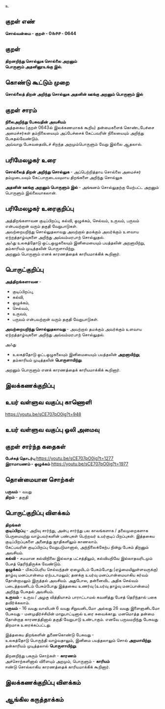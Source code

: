 உ

## குறள் எண் 

**சொல்வன்மை - குறள் - 0௬௪௪ - 0644**  

## குறள் 

**திறனறிந்து சொல்லுக சொல்லை அறனும்  
பொருளும் அதனினூஉங்கு இல்.**  

## கொண்டு கூட்டும் முறை

**சொல்லைத் திறன் அறிந்து சொல்லுக அதனின் ஊங்கு அறனும் பொருளும் இல்**

## குறள் சாரம் 

**நிலைஅறிந்து பேசுவதின் அவசியம்**  
அத்தகைய (குறள் 0643ல் இலக்கணமாகக் கூறிய) தன்மைகளைக் கொண்டபேச்சை அமைச்சர்கள் தம்நிலையையும் அப்பேச்சைக் கேட்பவரின் நிலையையும் அறிந்து பேசுதல்வேண்டும்.   
அவ்வாறு பேசுவதைவிடச் சிறந்த அறமும்பொருளும் வேறு இல்லை ஆதலால்.   

## பரிமேலழகர் உரை

**சொல்லைத் திறன் அறிந்து சொல்லுக** - அப்பெற்றித்தாய சொல்லை அமைச்சர் தம்முடையவும் கேட்பாருடையவுமாய திறங்களை அறிந்து சொல்லுக  

**அதனின் ஊங்கு அறனும் பொருளும் இல்** - அங்ஙனம் சொல்லுதற்கு மேற்பட்ட அறனும் பொருளும் இல்லையாகலான்.  

## பரிமேலழகர் உரைகுறிப்பு   

அத்திறங்களாவன குடிப்பிறப்பு, கல்வி, ஒழுக்கம், செல்வம், உருவம், பருவம் என்பவற்றான் வரும் தகுதி வேறுபாடுகள்.  
அவற்றையறிந்து சொல்லுதலாவது அவற்றால் தமக்கும் அவர்க்கும் உளவாய ஏற்றத்தாழ்வுகளை அறிந்து அவ்வம்மரபாற் சொல்லுதல்.   
அஃது உலகத்தோடு ஒட்டஒழுகலையும் இனிமையையும் பயத்தலின் அறனாயிற்று, தம்காரியம் முடித்தலின் பொருளாயிற்று.  
அறனும் பொருளும் எனக் காரணத்தைக் காரியமாக்கிக் கூறினார்.   

## பொருட்குறிப்பு 

**அத்திறங்களாவன** -  
* குடிப்பிறப்பு,  
* கல்வி,  
* ஒழுக்கம்,  
* செல்வம்,  
* உருவம்,  
* பருவம் என்பவற்றான் வரும் தகுதி வேறுபாடுகள்.  

**அவற்றையறிந்து சொல்லுதலாவது** - அவற்றால் தமக்கும் அவர்க்கும் உளவாய ஏற்றத்தாழ்வுகளை அறிந்து அவ்வம்மரபாற் சொல்லுதல்.   

அஃது  
* உலகத்தோடு ஒட்டஒழுகலையும் இனிமையையும் பயத்தலின் **அறனாயிற்று**,  
* தம்காரியம் முடித்தலின் **பொருளாயிற்று**.  

அறனும் பொருளும் எனக் காரணத்தைக் காரியமாக்கிக் கூறினார்.     

## இலக்கணக்குறிப்பு  


## உயர் வள்ளுவ வகுப்பு காணொளி

https://youtu.be/sCE707pO0ig?t=948  

## உயர் வள்ளுவ வகுப்பு ஒலி அமைவு 

 
## குறள் சார்ந்த கதைகள் 

**பேச்சுத் தொடர்பு**           https://youtu.be/sCE707pO0ig?t=1277  
**இராமாயணம் - ஒழுக்கம்**  https://youtu.be/sCE707pO0ig?t=1977  

## தொன்மையான சொற்கள்

**பருவம்** - வயது   
**திறம்** - தகுதி  

## பொருட்குறிப்பு விளக்கம்

**திறங்கள்**  
**குடிப்பிறப்பு** - அறிவு சார்ந்து, அன்பு சார்ந்து பல காலங்களாக / தலைமுறைகளாக பெருமையுற்று வாழ்பவர்களின் பண்புகள் பெற்றவர் உயர்குடிப் பிறப்புகள். இத்தகைய குடிப்பிறப்புகளை அனைத்து ஜாதிகளிலும் காணலாம்.  
கேட்பவரின் குடிப்பிறப்பு வேறுபடுமானால், அந்நிலைக்கேற்ப நின்று பேசும் திறனும் அவசியம்.   
**கல்வி** - சமமான கல்விநிலை இல்லாத பட்சத்திலும், கல்வியறிவே இல்லாதவரிடமும் பேசத் தெரிந்திருக்க வேண்டும்.  
**ஒழுக்கம்** - மிகப்பெரிய செல்வந்தன் ஏழையிடம் பேசும்போது (ஏழ்மையிலுள்ளவருக்கு) தாழ்வு மனப்பான்மை ஏற்படாமலும்; தனக்கு உயர்வு மனப்பான்மையாகிய கர்வம் தோன்றாமலும் இருத்தல் அவசியம். 
அதுபோல, தன்னைவிட அதிக செல்வம் படைத்தவனிடம் பேசும்போது இத்தகைய உணர்வு (உயர்வு தாழ்வு மனப்பான்மை) அறிந்து பேசுதல் அவசியம்.  
**உருவம்** - உருவ / அழகு வித்தியாசம் பாராட்டாமல் கவனித்து பேசத் தெரிந்தால் பகை தவிர்க்கலாம்.  
**பருவம்** - 16 வயது வாலிபன் 6 வயது சிறுவனிடமோ அல்லது 26 வயது இளைஞனிடமோ பேசுவது - மனமுதிர்ச்சியின் மாறுபாட்டினால் உரை சுவைக்காது.  மனமொத்த தன்மை தோன்றாத காரணத்தினால் தகுதி வேறுபாடு உண்டாகும். எனவே பருவமறிந்து பேசுவது திறமாக உரைக்கப்பட்டது.     

இத்தகைய திறங்களின் துணைகொண்டு பேசுவது -  
உலகத்தோடு பொருந்தி வாழ்வதாலும், இனிமை பயத்தலாலும் சொல் **அறமாயிற்று**.  
தன்காரியம் முடித்தலால் **பொருளாயிற்று**.  

திறனறிந்து பகரும் சொற்கள் - **காரணம்**    
அச்சொற்களினால் விளையும் அறமும், பொருளும் - **காரியம்**    
ஈண்டு சொல்லாகிய காரணத்தைக் காரியமாக்கிக் கூறினார்.

## இலக்கணக்குறிப்பு விளக்கம்


## ஆங்கில கருத்தாக்கம் 


